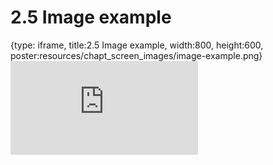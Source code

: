 # 2.5 Image example
 
{type: iframe, title:2.5 Image example, width:800, height:600, poster:resources/chapt_screen_images/image-example.png}
![](https://science.c-moor.org/C-MOOR_Template/no_toc/image-example.html)
 

 
